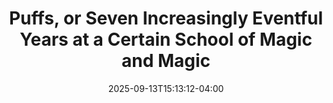 ---
title: "Puffs, or Seven Increasingly Eventful Years at a Certain School of Magic and Magic"
Theatre: The 5 & Dime 
Venue: The Florida Ballet
Season: 2025
date: 2025-09-13T15:13:12-04:00
opening_date: 2025-11-07
closing_date: 2025-11-15
showtimes:
  - 2025-11-07 20:00:00
  - 2025-11-08 20:00:00
  - 2025-11-09 14:00:00
  - 2025-11-10 20:00:00
  - 2025-11-13 20:00:00
  - 2025-11-14 20:00:00
  - 2025-11-15 20:00:00
featured_image: 2025-Puffs.webp
featured_image_alt: 
featured_image_caption: 
featured_image_attr: 
featured_image_attr_link: 
program:
Website: https://www.the5anddime.org/puffs
Tickets: https://www.eventbrite.com/e/puffs-tickets-1087002747479?aff=jaxplays
show_details: 
cast:
  - Wayne Hopkins: Lily Zawatsky
  - Oliver Rivers: Richie Rosado
  - Megan Jones: Mya Williams
  - Narrator: Anna Vera
  - "Ernie Mac, A Very Tall Man, Seamus, A Certain Potions Teacher, Professor Turban, Ghost History Teacher, Professor Locky, Mr. Nick, Sal, Second Headmaster, Real Mr. Moody": Katie Swider
  - "Hannah, First Headmaster, Professor McG, Professor Sprouty, Xavia Jones, Professor Lanny, Runes Teacher, Ms. Babble": Erin Barnes
  - "J. Finch Fletchley, Uncle Dave, Goyle, A Fat Friar, Clumsy Longbottom, Hermeoone #3, Viktor, Mr. Bagman, Zach Smith": Levi Reeves
  - "Leanne, Ginny, Helga, Frenchy": Cynthia Riegler
  - "Sally Perks, Hermeoone, Blondo Malfoy, Rowena, Rita Scooter, Bippy": Adrianna Williams
  - "Susie Bones, Harry, Colin, Hermeoone #2, Rig Gryff, Myrtle": Rachel Johns
  - "Cedric, Mr. Voldy": Chris Berry
crew:
 - Director: 
    - Daniel Austin
    - Ron Shreve
 - Scenic Construction: Logan Forbess
orchestra:
genres: 
Description: 
---